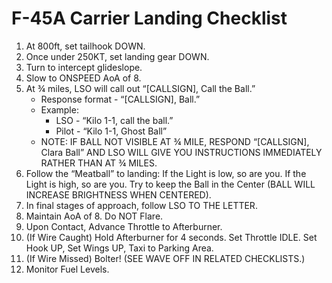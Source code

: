 # F-45A Carrier Landing Checklist

1. At 800ft, set tailhook DOWN.
2. Once under 250KT, set landing gear DOWN.
3. Turn to intercept glideslope.
4. Slow to ONSPEED AoA of 8.
5. At ¾ miles, LSO will call out “[CALLSIGN], Call the Ball.”
   - Response format - “[CALLSIGN], Ball.”
   - Example:
     - LSO - “Kilo 1-1, call the ball.”
     - Pilot - “Kilo 1-1, Ghost Ball”
   - NOTE: IF BALL NOT VISIBLE AT ¾ MILE, RESPOND “[CALLSIGN], Clara Ball” AND LSO WILL GIVE YOU INSTRUCTIONS IMMEDIATELY RATHER THAN AT ¾ MILES.
6. Follow the “Meatball” to landing: If the Light is low, so are you. If the Light is high, so are you. Try to keep the Ball in the Center (BALL WILL INCREASE BRIGHTNESS WHEN CENTERED).
7. In final stages of approach, follow LSO TO THE LETTER.
8. Maintain AoA of 8. Do NOT Flare.
9. Upon Contact, Advance Throttle to Afterburner.
10. (If Wire Caught) Hold Afterburner for 4 seconds. Set Throttle IDLE. Set Hook UP, Set Wings UP, Taxi to Parking Area.
11. (If Wire Missed) Bolter! (SEE WAVE OFF IN RELATED CHECKLISTS.)
12. Monitor Fuel Levels.
